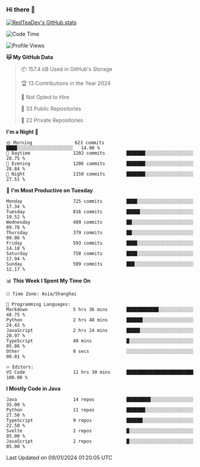 ### Hi there 👋

<!--
**RedTeaDev/RedTeaDev** is a ✨ _special_ ✨ repository because its `README.md` (this file) appears on your GitHub profile.

Here are some ideas to get you started:

- 🔭 I’m currently working on ...
- 🌱 I’m currently learning ...
- 👯 I’m looking to collaborate on ...
- 🤔 I’m looking for help with ...
- 💬 Ask me about ...
- 📫 How to reach me: ...
- 😄 Pronouns: ...
- ⚡ Fun fact: ...
-->

<!--
[![wakatime](https://wakatime.com/badge/user/6b101ed0-04c0-4490-9283-eb61f2efff96.svg)](https://wakatime.com/@6b101ed0-04c0-4490-9283-eb61f2efff96)
!-->

[![RedTeaDev's GitHub stats](https://github-readme-stats.vercel.app/api?username=RedTeaDev)](https://github.com/anuraghazra/github-readme-stats)
<!--
[![willianrod's wakatime stats](https://github-readme-stats.vercel.app/api/wakatime?username=RedTeaDev)](https://github.com/anuraghazra/github-readme-stats)
!-->
<!--START_SECTION:waka-->
![Code Time](http://img.shields.io/badge/Code%20Time-1%2C980%20hrs%2046%20mins-blue)

![Profile Views](http://img.shields.io/badge/Profile%20Views-2-blue)

**🐱 My GitHub Data** 

> 📦 157.4 kB Used in GitHub's Storage 
 > 
> 🏆 13 Contributions in the Year 2024
 > 
> 🚫 Not Opted to Hire
 > 
> 📜 33 Public Repositories 
 > 
> 🔑 22 Private Repositories 
 > 
**I'm a Night 🦉** 

```text
🌞 Morning                623 commits         ████░░░░░░░░░░░░░░░░░░░░░   14.90 % 
🌆 Daytime                1202 commits        ███████░░░░░░░░░░░░░░░░░░   28.75 % 
🌃 Evening                1206 commits        ███████░░░░░░░░░░░░░░░░░░   28.84 % 
🌙 Night                  1150 commits        ███████░░░░░░░░░░░░░░░░░░   27.51 % 
```
📅 **I'm Most Productive on Tuesday** 

```text
Monday                   725 commits         ████░░░░░░░░░░░░░░░░░░░░░   17.34 % 
Tuesday                  816 commits         █████░░░░░░░░░░░░░░░░░░░░   19.52 % 
Wednesday                409 commits         ██░░░░░░░░░░░░░░░░░░░░░░░   09.78 % 
Thursday                 379 commits         ██░░░░░░░░░░░░░░░░░░░░░░░   09.06 % 
Friday                   593 commits         ████░░░░░░░░░░░░░░░░░░░░░   14.18 % 
Saturday                 750 commits         ████░░░░░░░░░░░░░░░░░░░░░   17.94 % 
Sunday                   509 commits         ███░░░░░░░░░░░░░░░░░░░░░░   12.17 % 
```


📊 **This Week I Spent My Time On** 

```text
🕑︎ Time Zone: Asia/Shanghai

💬 Programming Languages: 
Markdown                 5 hrs 36 mins       ████████████░░░░░░░░░░░░░   48.75 % 
Python                   2 hrs 48 mins       ██████░░░░░░░░░░░░░░░░░░░   24.42 % 
JavaScript               2 hrs 24 mins       █████░░░░░░░░░░░░░░░░░░░░   20.97 % 
TypeScript               40 mins             █░░░░░░░░░░░░░░░░░░░░░░░░   05.86 % 
Other                    0 secs              ░░░░░░░░░░░░░░░░░░░░░░░░░   00.01 % 

🔥 Editors: 
VS Code                  11 hrs 30 mins      █████████████████████████   100.00 % 
```

**I Mostly Code in Java** 

```text
Java                     14 repos            █████████░░░░░░░░░░░░░░░░   35.00 % 
Python                   11 repos            ███████░░░░░░░░░░░░░░░░░░   27.50 % 
TypeScript               9 repos             ██████░░░░░░░░░░░░░░░░░░░   22.50 % 
Svelte                   2 repos             █░░░░░░░░░░░░░░░░░░░░░░░░   05.00 % 
JavaScript               2 repos             █░░░░░░░░░░░░░░░░░░░░░░░░   05.00 % 
```




 Last Updated on 09/01/2024 01:20:05 UTC
<!--END_SECTION:waka-->


